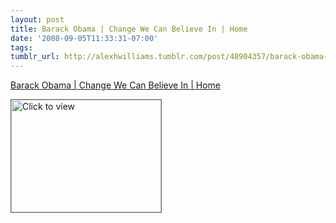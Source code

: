 ```yaml
---
layout: post
title: Barack Obama | Change We Can Believe In | Home
date: '2008-09-05T11:33:31-07:00'
tags: 
tumblr_url: http://alexhwilliams.tumblr.com/post/48904357/barack-obama-change-we-can-believe-in-home
---
```

<a href="https://www.iterasi.net/OpenViewer.aspx?sqrlitid=OaXNWXRp6UOQ2jKttx6Vug">Barack Obama | Change We Can Believe In | Home</a><br/><p><a href="https://www.iterasi.net/OpenViewer.aspx?sqrlitid=OaXNWXRp6UOQ2jKttx6Vug" target="_blank"> <img src="http://AssetHost01a.iterasi.net/ec2eb670e447/94d5ad32ba6b/ff6f9e86baa1/232adf39a625/2fca599e-4b65-48d2-8762-e4955a49e3f3/thumbnail.jpg???20080905183303???IlEBvhJy5oKNOFAcLPj5az8CdUO40x+wrMzw+oDbwFy8GuZhD9hsgc0jGbORln0FbFMG+dnpRFO4flblDwxFeICvomYlYe8ad3zlg9M94e0HaXg896MOFFdLngn+7RGJH1LdGpOc23tnZMxmVXArNEGaGKPHG2WQ/DmT6h3dopo=" width="240" height="180" style="border:solid 1px #666" alt="Click to view"/></a></p>
